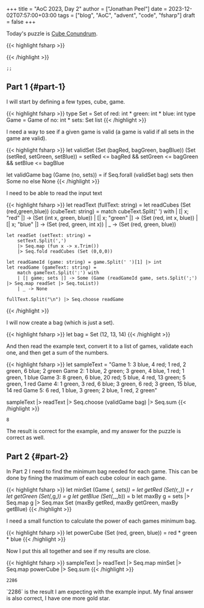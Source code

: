 +++
title = "AoC 2023, Day 2"
author = ["Jonathan Peel"]
date = 2023-12-02T07:57:00+03:00
tags = ["blog", "AoC", "advent", "code", "fsharp"]
draft = false
+++

Today's puzzle is [Cube Conundrum](https://adventofcode.com/2023/day/2).

{{< highlight fsharp >}}

{{< /highlight >}}

```text
;;
```


## Part 1 {#part-1}

I will start by defining a few types, cube, game.

{{< highlight fsharp >}}
type Set = Set of red: int * green: int *  blue: int
type Game = Game of no: int * sets: Set list
{{< /highlight >}}

I need a way to see if a given game is valid (a game is valid if all sets in the game are valid).

{{< highlight fsharp >}}
let validSet (Set (bagRed, bagGreen, bagBlue)) (Set (setRed, setGreen, setBlue)) =
    setRed <= bagRed && setGreen <= bagGreen && setBlue <= bagBlue

let validGame bag (Game (no, sets)) =
    if Seq.forall (validSet bag) sets then Some no else None
{{< /highlight >}}

I need to be able to read the input text

{{< highlight fsharp >}}
let readText (fullText: string) =
    let readCubes (Set (red,green,blue)) (cubeText: string) =
        match cubeText.Split(' ') with
        | [| x; "red" |] -> (Set (int x, green, blue))
        | [| x; "green" |] -> (Set (red, int x, blue))
        | [| x; "blue" |] -> (Set (red, green, int x))
        | _ -> (Set (red, green, blue))

    let readSet (setText: string) =
        setText.Split(',')
        |> Seq.map (fun x -> x.Trim())
        |> Seq.fold readCubes (Set (0,0,0))

    let readGameId (game: string) = game.Split(' ')[1] |> int
    let readGame (gameText: string) =
        match gameText.Split(':') with
        | [| game; sets |] -> Some (Game (readGameId game, sets.Split(';') |> Seq.map readSet |> Seq.toList))
        | _ -> None

    fullText.Split("\n") |> Seq.choose readGame
{{< /highlight >}}

I will now create a bag (which is just a set).

{{< highlight fsharp >}}
let bag = Set (12, 13, 14)
{{< /highlight >}}

And then read the example text, convert it to a list of games, validate each one, and then get a sum of the numbers.

{{< highlight fsharp >}}
let sampleText =
    "Game 1: 3 blue, 4 red; 1 red, 2 green, 6 blue; 2 green
Game 2: 1 blue, 2 green; 3 green, 4 blue, 1 red; 1 green, 1 blue
Game 3: 8 green, 6 blue, 20 red; 5 blue, 4 red, 13 green; 5 green, 1 red
Game 4: 1 green, 3 red, 6 blue; 3 green, 6 red; 3 green, 15 blue, 14 red
Game 5: 6 red, 1 blue, 3 green; 2 blue, 1 red, 2 green"

sampleText
|> readText
|> Seq.choose (validGame bag)
|> Seq.sum
{{< /highlight >}}

```text
8
```

The result is correct for the example, and my answer for the puzzle is correct as well.


## Part 2 {#part-2}

In Part 2 I need to find the minimum bag needed for each game.
This can be done by fining the maximum of each cube colour in each game.

{{< highlight fsharp >}}
let minSet (Game (_, sets)) =
     let getRed (Set(r,_,_)) = r
     let getGreen (Set(_,g,_)) = g
     let getBlue (Set(_,_,b)) = b
     let maxBy g = sets |> Seq.map g |> Seq.max
     Set (maxBy getRed, maxBy getGreen, maxBy getBlue)
{{< /highlight >}}

I need a small function to calculate the power of each games minimum bag.

{{< highlight fsharp >}}
let powerCube (Set (red, green, blue)) = red * green * blue
{{< /highlight >}}

Now I put this all together and see if my results are close.

{{< highlight fsharp >}}
sampleText
|> readText
|> Seq.map minSet
|> Seq.map powerCube
|> Seq.sum
{{< /highlight >}}

```text
2286
```

\`2286\` is the result I am expecting with the example input.
My final answer is also correct, I have one more gold star.
